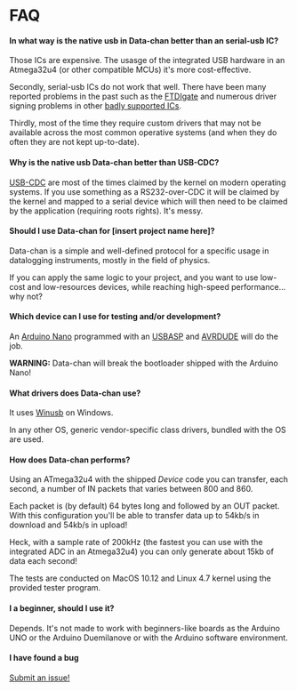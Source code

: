 
# FAQ

#### In what way is the native usb in Data-chan better than an serial-usb IC?

Those ICs are expensive. The usasge of the integrated USB hardware in an Atmega32u4 (or other compatible MCUs) it's more cost-effective.

Secondly, serial-usb ICs do not work that well. There have been many reported problems in the past such as the [FTDIgate](https://hackaday.com/tag/ftdi-gate/) and numerous driver signing problems in other [badly supported ICs](https://tzapu.com/making-ch340-ch341-serial-adapters-work-under-el-capitan-os-x/).

Thirdly, most of the time they require custom drivers that may not be available across the most common operative systems (and when they do often they are not kept up-to-date).

#### Why is the native usb Data-chan better than USB-CDC?

[USB-CDC](https://en.wikipedia.org/wiki/USB_communications_device_class) are most of the times claimed by the kernel on modern operating systems. If you use something as a RS232-over-CDC it will be claimed by the kernel and mapped to a serial device which will then need to be claimed by the application (requiring roots rights). It's messy.

#### Should I use Data-chan for [insert project name here]?

Data-chan is a simple and well-defined protocol for a specific usage in datalogging instruments, mostly in the field of physics.

If you can apply the same logic to your project, and you want to use low-cost and low-resources devices, while reaching high-speed performance... why not?

#### Which device can I use for testing and/or development?

An [Arduino Nano](https://www.arduino.cc/en/Main/ArduinoBoardNano) programmed with an [USBASP](http://www.fischl.de/usbasp/) and [AVRDUDE](http://www.nongnu.org/avrdude/) will do the job.

**WARNING:** Data-chan will break the bootloader shipped with the Arduino Nano!

#### What drivers does Data-chan use?

It uses [Winusb](https://msdn.microsoft.com/it-it/library/windows/hardware/ff540196(v=vs.85).aspx) on Windows.

In any other OS, generic vendor-specific class drivers, bundled with the OS are used.

#### How does Data-chan performs?

Using an ATmega32u4 with the shipped *Device* code you can transfer, each second, a number of IN packets that varies between 800 and 860.

Each packet is (by default) 64 bytes long and followed by an OUT packet. With this configuration you'll be able to transfer data up to 54kb/s in download and 54kb/s in upload!

Heck, with a sample rate of 200kHz (the fastest you can use with the integrated ADC in an Atmega32u4) you can only generate about 15kb of data each second!

The tests are conducted on MacOS 10.12 and Linux 4.7 kernel using the provided tester program.

#### I a beginner, should I use it?

Depends. It's not made to work with beginners-like boards as the Arduino UNO or the Arduino Duemilanove or with the Arduino software environment.

#### I have found a bug

[Submit an issue!](https://github.com/NeroReflex/data-chan/issues/new)
